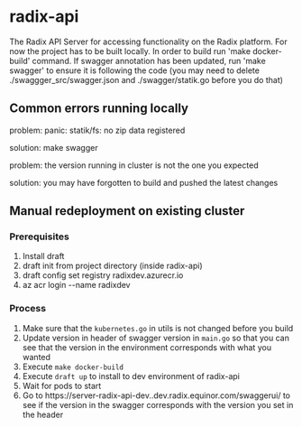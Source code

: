 # radix-api

The Radix API Server for accessing functionality on the Radix platform. For now the project has to be built locally. In order to build run 'make docker-build' command. If swagger annotation has been updated, run 'make swagger' to ensure it is following the code (you may need to delete ./swaggger_src/swagger.json and ./swagger/statik.go before you do that) 

## Common errors running locally

problem: panic: statik/fs: no zip data registered

solution: make swagger

problem: the version running in cluster is not the one you  expected

solution: you may have forgotten to build and pushed the latest changes

## Manual redeployment on existing cluster

### Prerequisites
1. Install draft
2. draft init from project directory (inside radix-api)
3. draft config set registry radixdev.azurecr.io
4. az acr login --name radixdev

### Process 
1. Make sure that the `kubernetes.go` in utils is not changed before you build
2. Update version in header of swagger version in `main.go` so that you can see that the version in the environment corresponds with what you wanted
3. Execute `make docker-build`
4. Execute `draft up` to install to dev environment of radix-api
5. Wait for pods to start
6. Go to https://server-radix-api-dev.<cluster name>.dev.radix.equinor.com/swaggerui/ to see if the version in the swagger corresponds with the version you set in the header